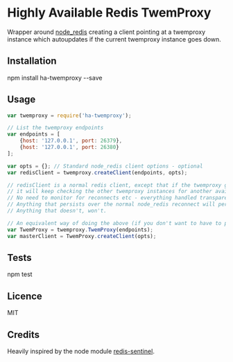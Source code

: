 Highly Available Redis TwemProxy
================================

Wrapper around [node_redis](https://github.com/mranney/node_redis) creating a client pointing at a twemproxy instance which autoupdates if the current twemproxy instance goes down.

## Installation ##

  npm install ha-twemproxy --save
  
## Usage ##

```javascript
var twemproxy = require('ha-twemproxy');

// List the twemproxy endpoints
var endpoints = [
    {host: '127.0.0.1', port: 26379},
    {host: '127.0.0.1', port: 26380}
];

var opts = {}; // Standard node_redis client options - optional
var redisClient = twemproxy.createClient(endpoints, opts);

// redisClient is a normal redis client, except that if the twemproxy goes down
// it will keep checking the other twemproxy instances for another available instance of twemproxy and then connect to that.
// No need to monitor for reconnects etc - everything handled transparently
// Anything that persists over the normal node_redis reconnect will persist here. 
// Anything that doesn't, won't.

// An equivalent way of doing the above (if you don't want to have to pass the endpoints around all the time) is
var TwemProxy = twemproxy.TwemProxy(endpoints);
var masterClient = TwemProxy.createClient(opts);
```


## Tests ##
npm test

## Licence ##
MIT

## Credits ##
Heavily inspired by the node module [redis-sentinel](https://www.npmjs.org/package/redis-sentinel).
